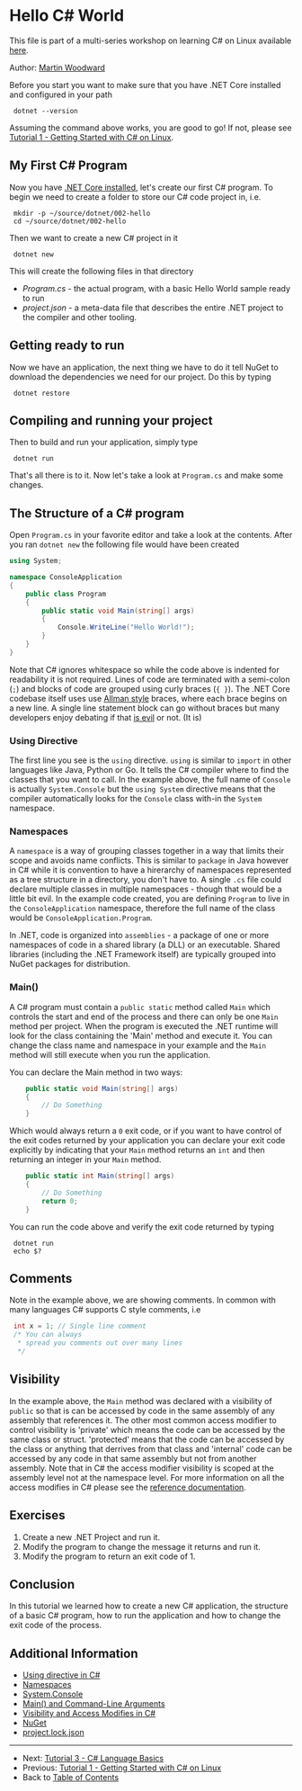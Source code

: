 # Hello C# World
This file is part of a multi-series workshop on learning C# on Linux available [here](../README.md).

Author: [Martin Woodward](https://github.com/MartinWoodward)

Before you start you want to make sure that you have .NET Core installed and configured in your path
```
 dotnet --version
```
Assuming the command above works, you are good to go!  If not, please see 
[Tutorial 1 - Getting Started with C# on Linux](../001-Getting-Started/).

## My First C# Program

Now you have [.NET Core installed](../001-Getting-Started/), let's create our first C# program.
To begin we need to create a folder to store our C# code project in, i.e.
```
 mkdir -p ~/source/dotnet/002-hello
 cd ~/source/dotnet/002-hello
```
Then we want to create a new C# project in it
```
 dotnet new
```
This will create the following files in that directory
 - *Program.cs* - the actual program, with a basic Hello World sample ready to run
 - *project.json* - a meta-data file that describes the entire .NET project to the compiler 
   and other tooling.

## Getting ready to run
Now we have an application, the next thing we have to do it tell NuGet to download the dependencies
we need for our project. Do this by typing
```
 dotnet restore
```

## Compiling and running your project
Then to build and run your application, simply type
```
 dotnet run
```
That's all there is to it. Now let's take a look at `Program.cs` and make some changes.

## The Structure of a C# program
Open `Program.cs` in your favorite editor and take a look at the contents. After you ran
`dotnet new` the following file would have been created
```c#
using System;

namespace ConsoleApplication
{
    public class Program
    {
        public static void Main(string[] args)
        {
            Console.WriteLine("Hello World!");
        }
    }
}
```
Note that C# ignores whitespace so while the code above is indented for readability it is not required.
Lines of code are terminated with a semi-colon (`;`) and blocks of code are grouped using curly braces (`{ }`).
The .NET Core codebase itself uses use [Allman style](http://en.wikipedia.org/wiki/Indent_style#Allman_style) 
braces, where each brace begins on a new line. A single line statement block can go without braces but 
many developers enjoy debating if that [is evil](https://www.imperialviolet.org/2014/02/22/applebug.html) 
or not. (It is)

### Using Directive
The first line you see is the `using` directive. `using` is similar to `import` in other languages like Java, Python or Go.
It tells the C# compiler where to find
the classes that you want to call. In the example above, the full name of `Console` is actually
`System.Console` but the `using System` directive means that the compiler automatically looks
for the `Console` class with-in the `System` namespace.

### Namespaces
A `namespace` is a way of grouping classes together in a way that limits their scope and avoids name
conflicts. This is similar to `package` in Java however in C# while it is convention to have a hirerarchy
of namespaces represented as a tree structure in a directory, you don't have to. A single `.cs` file
could declare multiple classes in multiple namespaces - though that would be a little bit evil. In the 
example code created, you are defining `Program` to live in the `ConsoleApplication` namespace, therefore
the full name of the class would be `ConsoleApplication.Program`.

In .NET, code is organized into `assemblies` - a package of one or more namespaces of code in a shared library (a DLL) or an executable. Shared libraries (including the .NET Framework itself) are typically grouped into NuGet packages for distribution.

### Main()
A C# program must contain a `public static` method called `Main` which controls the start and end of 
the process and there can only be one `Main` method per project. When the program is executed
the .NET runtime will look for the class containing the 'Main' method and execute it. You can
change the class name and namespace in your example and the `Main` method will still execute when
you run the application.

You can declare the Main method in two ways:
```c#
    public static void Main(string[] args)
    {
        // Do Something
    }
```
Which would always return a `0` exit code, or if you want to have control of the exit codes
returned by your application you can declare your exit code explicitly by indicating that your
`Main` method returns an `int` and then returning an integer in your `Main` method.
```c#
    public static int Main(string[] args)
    {
        // Do Something
        return 0;
    }
```
You can run the code above and verify the exit code returned by typing
```
 dotnet run
 echo $?
```

## Comments
Note in the example above, we are showing comments.  In common with many languages
C# supports C style comments, i.e
```c#
 int x = 1; // Single line comment
 /* You can always
  * spread you comments out over many lines
  */
```

## Visibility
In the example above, the `Main` method was declared with a visibility of `public` so that is can be accessed 
by code in the same assembly of any assembly that references it.  The other most common access modifier to 
control visibility is 'private' which means the code can be accessed by the same class or struct. 'protected' 
means that the code can be accessed by the class or anything that derrives from that class and 'internal' code
can be accessed by any code in that same assembly but not from another assembly. Note that in C# the access
modifier visibility is scoped at the assembly level not at the namespace level. For more information on all
the access modifies in C# please see the 
[reference documentation](https://msdn.microsoft.com/en-us/library/ms173121.aspx).

## Exercises

 1. Create a new .NET Project and run it.
 2. Modify the program to change the message it returns and run it.
 3. Modify the program to return an exit code of 1.
 
## Conclusion
In this tutorial we learned how to create a new C# application, the structure of a basic C# 
program, how to run the application and how to change the exit code of the process.

## Additional Information
 - [Using directive in C#](https://msdn.microsoft.com/en-us/library/sf0df423.aspx)
 - [Namespaces](https://msdn.microsoft.com/en-us/library/zz9ayh33.aspx)
 - [System.Console](https://msdn.microsoft.com/en-us/library/system.console.aspx)
 - [Main() and Command-Line Arguments](https://msdn.microsoft.com/en-us/library/acy3edy3.aspx)
 - [Visibility and Access Modifies in C#](https://msdn.microsoft.com/en-us/library/ms173121.aspx)
 - [NuGet](https://docs.nuget.org/)
 - [project.lock.json](https://github.com/aspnet/Home/wiki/Lock-file)

---
 - Next: [Tutorial 3 - C# Language Basics](../003-Language-Basics/)
 - Previous: [Tutorial 1 - Getting Started with C# on Linux](../001-Getting-Started/)
 - Back to [Table of Contents](../README.md)

